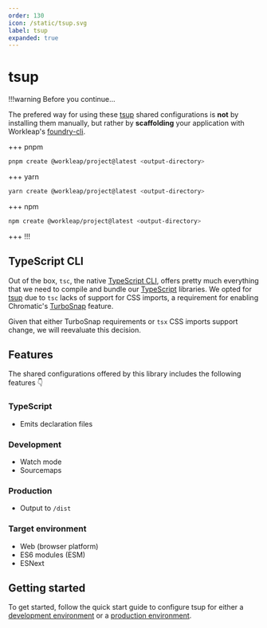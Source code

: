 ```yaml
---
order: 130
icon: /static/tsup.svg
label: tsup
expanded: true
---
```


# tsup

!!!warning Before you continue...

The prefered way for using these [tsup](https://tsup.egoist.dev/) shared configurations is **not** by installing them manually, but rather by **scaffolding** your application with Workleap's [foundry-cli](https://github.com/gsoft-inc/wl-foundry-cli).

+++ pnpm
```bash
pnpm create @workleap/project@latest <output-directory>
```
+++ yarn
```bash
yarn create @workleap/project@latest <output-directory>
```
+++ npm
```bash
npm create @workleap/project@latest <output-directory>
```
+++
!!!

## TypeScript CLI

Out of the box, `tsc`, the native [TypeScript CLI](https://www.typescriptlang.org/docs/handbook/compiler-options.html), offers pretty much everything that we need to compile and bundle our [TypeScript](https://www.typescriptlang.org/) libraries. We opted for [tsup](https://tsup.egoist.dev/) due to `tsc` lacks of support for CSS imports, a requirement for enabling Chromatic's [TurboSnap](https://www.chromatic.com/docs/turbosnap) feature.

Given that either TurboSnap requirements or `tsx` CSS imports support change, we will reevaluate this decision.

## Features

The shared configurations offered by this library includes the following features 👇

### TypeScript

- Emits declaration files

### Development

- Watch mode
- Sourcemaps

### Production

- Output to `/dist`

### Target environment

- Web (browser platform)
- ES6 modules (ESM)
- ESNext

## Getting started

To get started, follow the quick start guide to configure tsup for either a [development environment](configure-dev.md) or a [production environment](configure-build.md).
